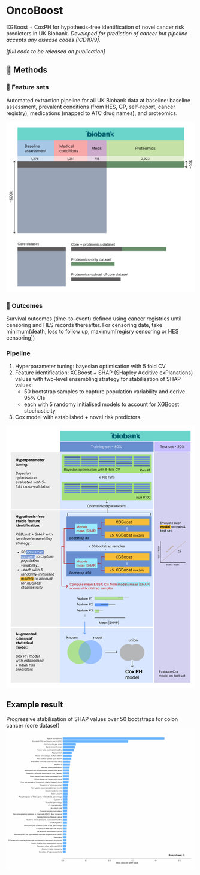 # OncoBoost
XGBoost + CoxPH for hypothesis-free identification of novel cancer risk predictors in UK Biobank.
_Developed for prediction of cancer but pipeline accepts any disease codes (ICD10/9)._

_[full code to be released on publication]_

## 🧬 Methods

### 📂 Feature sets
Automated extraction pipeline for all UK Biobank data at baseline: baseline assessment, prevalent conditions (from HES, GP, self-report, cancer registry), medications (mapped to ATC drug names), and proteomics.

<img src="figures/Datasets.jpg" width="800"/>

### 🎯 Outcomes
Survival outcomes (time-to-event) defined using cancer registries until censoring and HES records thereafter.
For censoring date, take minimum(death, loss to follow up, maximum[regisry censoring or HES censoring])

### Pipeline
1. Hyperparameter tuning: bayesian optimisation with 5 fold CV
2. Feature identification: XGBoost + SHAP (SHapley Additive exPlanations) values with two-level ensembling strategy for stabilisation of SHAP values:
    - 50 bootstrap samples to capture population variability and derive 95% CIs
    - each with 5 randomy initialised models to account for XGBoost stochasticity
3. Cox model with established + novel risk predictors. 

<img src="figures/Pipeline.jpg" width="800"/>

## Example result
Progressive stabilisation of SHAP values over 50 bootstraps for colon cancer (core dataset)
![SHAP values evolution over bootstraps](/figures/shap_evolution_colon.gif)
